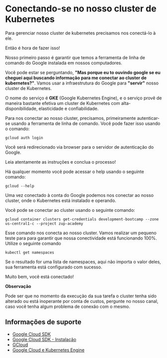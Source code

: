 # Conectando-se no nosso cluster de Kubernetes

Para gerenciar nosso cluster de kubernetes precisamos nos conectá-lo à ele.

Então é hora de fazer isso!

Nosso primeiro passo é garantir que temos a ferramenta de linha de comando do Google
instalada em nossos computadores. 

Você pode estar se perguntando, **"Mas porque eu to ouvindo google se eu cheguei aqui 
buscando informação para me conectar ao cluster de kubernetes?"**. Vamos usar a infraestrutura
do Google para **"servir"** nosso cluster de Kubernetes.

O nome do serviço é **GKE** (Google Kubernetes Engine), e o serviço provê de maneira bastante
efetiva um cluster de Kubernetes com alta-disponibilidade, elasticidade e confiabilidade.

Para nos conectar ao nosso cluster, precisamos, primeiramente autenticar-se usando
a ferramenta de linha de comando. Você pode fazer isso usando o comando:

```shell script
gcloud auth login
```  

Você será redirecionado via browser para o servidor de autenticação do Google.

Leia atentamente as instruções e conclua o processo!

Há qualquer momento você pode acessar o help usando o seguinte comando:

```shell script
gcloud --help
```

Uma vez conectado à conta do Google podemos nos conectar ao nosso cluster, onde o Kubernetes está instalado e operando.

Você pode se conectar ao cluster usando o seguinte comando:

```shell script
gcloud container clusters get-credentials development-bootcamp --zone us-central1-c --project zup-academy
```

Esse comando nos conecta ao nosso cluster. Vamos realizar um pequeno teste para para garantir que nossa
conectividade está funcionando 100%. Utilize o seguinte comando

```
kubectl get namespaces
```

Se o resultado for uma lista de namespaces, aqui não importa o valor deles, sua ferramenta está configurado com sucesso. 

Muito bem, você está conectado!

**Observação** 

Pode ser que no momento da execução da sua tarefa o cluster tenha sido alterado ou está inoperante por conta
de custos, pergunte no nosso canal, caso você tenha algum problema de conexão com o mesmo.

## Informações de suporte

* [Google Cloud SDK](https://cloud.google.com/sdk)
* [Google Cloud SDK - Instalação](https://cloud.google.com/sdk/install)
* [GCloud](https://cloud.google.com/sdk/gcloud)
* [Google Cloud e Kubernetes Engine](https://cloud.google.com/kubernetes-engine)   
